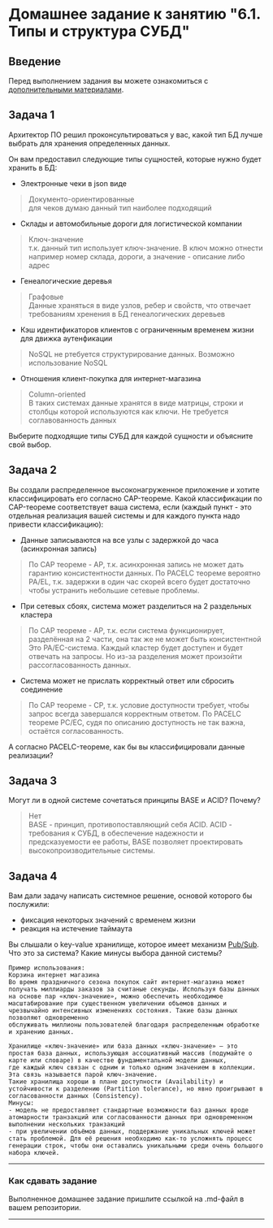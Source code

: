 # Домашнее задание к занятию "6.1. Типы и структура СУБД"

## Введение

Перед выполнением задания вы можете ознакомиться с 
[дополнительными материалами](https://github.com/netology-code/virt-homeworks/tree/master/additional/README.md).

## Задача 1

Архитектор ПО решил проконсультироваться у вас, какой тип БД 
лучше выбрать для хранения определенных данных.

Он вам предоставил следующие типы сущностей, которые нужно будет хранить в БД:

- Электронные чеки в json виде
> Документо-ориентированные  
> для чеков думаю данный тип наиболее подходящий
- Склады и автомобильные дороги для логистической компании
> Ключ-значение   
> т.к. данный тип использует ключ-значение. В ключ можно отнести например номер склада, дороги, а значение - описание либо адрес
- Генеалогические деревья
> Графовые  
> Данные храняться в виде узлов, ребер и свойств, что отвечает требованиям хренения в БД генеалогических деревьев
- Кэш идентификаторов клиентов с ограниченным временем жизни для движка аутенфикации
> NoSQL
> не ртебуется структурирование данных. Возможно использование NoSQL
- Отношения клиент-покупка для интернет-магазина
> Column-oriented  
> В таких системах данные хранятся в
виде матрицы, строки и столбцы которой
используются как ключи.  Не требуется соглавованность данных

Выберите подходящие типы СУБД для каждой сущности и объясните свой выбор.

## Задача 2

Вы создали распределенное высоконагруженное приложение и хотите классифицировать его согласно 
CAP-теореме. Какой классификации по CAP-теореме соответствует ваша система, если 
(каждый пункт - это отдельная реализация вашей системы и для каждого пункта надо привести классификацию):

- Данные записываются на все узлы с задержкой до часа (асинхронная запись)
>По CAP теореме - AP, т.к. асинхронная запись не может дать гарантию консистентности данных. 
> По PACELC теореме вероятно PA/EL, т.к.  задержки в один час скорей всего будет достаточно чтобы устранить небольшие сетевые проблемы.
- При сетевых сбоях, система может разделиться на 2 раздельных кластера

>По CAP теореме - AP, т.к. если система функционирует, разделённая на 2 части, она так же не может быть консистентной
>Это PA/EC-система. Каждый кластер будет доступен и будет отвечать на запросы. 
> Но из-за разделения может произойти рассогласованность данных.
- Система может не прислать корректный ответ или сбросить соединение
>По CAP теореме - CP, т.к. условие доступности требует, чтобы запрос всегда завершался корректным ответом. 
> По PACELC теореме  PC/EC, судя по описанию доступность не так важна, остаётся согласованность.

А согласно PACELC-теореме, как бы вы классифицировали данные реализации?

## Задача 3

Могут ли в одной системе сочетаться принципы BASE и ACID? Почему?
> Нет  
> BASE - принцип, противопоставляющий себя ACID. ACID - требования к СУБД, в обеспечение надежности и предсказуемости
ее работы, BASE позволяет проектировать высокопроизводительные системы.
## Задача 4

Вам дали задачу написать системное решение, основой которого бы послужили:

- фиксация некоторых значений с временем жизни
- реакция на истечение таймаута

Вы слышали о key-value хранилище, которое имеет механизм [Pub/Sub](https://habr.com/ru/post/278237/). 
Что это за система? Какие минусы выбора данной системы?

```
Пример использования: 
Корзина интернет магазина
Во время праздничного сезона покупок сайт интернет‑магазина может получать миллиарды заказов за считаные секунды. Используя базы данных на основе пар «ключ‑значение», можно обеспечить необходимое масштабирование при существенном увеличении объемов данных и чрезвычайно интенсивных изменениях состояния. Такие базы данных позволяют одновременно 
обслуживать миллионы пользователей благодаря распределенным обработке и хранению данных. 
```
```
Хранилище «ключ-значение» или база данных «ключ-значение» — это простая база данных, использующая ассоциативный массив (подумайте о карте или словаре) в качестве фундаментальной модели данных,
где каждый ключ связан с одним и только одним значением в коллекции. Эта связь называется парой ключ-значение.
Такие хранилища хороши в плане доступности (Availability) и устойчивости к разделению (Partition tolerance), но явно проигрывают в согласованности данных (Consistency).  
Минусы:
- модель не предоставляет стандартные возможности баз данных вроде атомарности транзакций или согласованности данных при одновременном выполнении нескольких транзакций
- при увеличении объёмов данных, поддержание уникальных ключей может стать проблемой. Для её решения необходимо как-то усложнять процесс генерации строк, чтобы они оставались уникальными среди очень большого набора ключей.
```
---

### Как cдавать задание

Выполненное домашнее задание пришлите ссылкой на .md-файл в вашем репозитории.

---